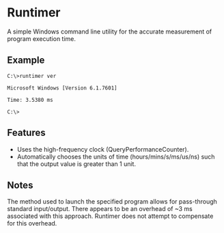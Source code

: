 # Runtimer

A simple Windows command line utility for the accurate measurement of program execution time.

## Example

```
C:\>runtimer ver

Microsoft Windows [Version 6.1.7601]

Time: 3.5380 ms

C:\>
```

## Features

* Uses the high-frequency clock (QueryPerformanceCounter).
* Automatically chooses the units of time (hours/mins/s/ms/us/ns) such that the output value is greater than 1 unit.

## Notes

The method used to launch the specified program allows for pass-through standard input/output. There appears to be an overhead of ~3 ms associated with this approach. Runtimer does not attempt to compensate for this overhead.

